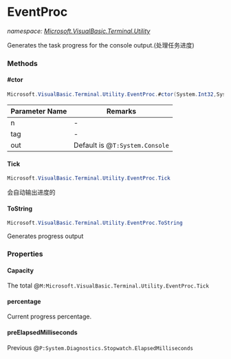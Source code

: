 ﻿# EventProc
_namespace: <a href="#" onClick="load('/docs/Microsoft.VisualBasic.Terminal.Utility/index.md')">Microsoft.VisualBasic.Terminal.Utility</a>_

Generates the task progress for the console output.(处理任务进度)



### Methods

#### #ctor
```csharp
Microsoft.VisualBasic.Terminal.Utility.EventProc.#ctor(System.Int32,System.String,System.IO.StreamWriter)
```


|Parameter Name|Remarks|
|--------------|-------|
|n|-|
|tag|-|
|out|Default is @``T:System.Console``|


#### Tick
```csharp
Microsoft.VisualBasic.Terminal.Utility.EventProc.Tick
```
会自动输出进度的

#### ToString
```csharp
Microsoft.VisualBasic.Terminal.Utility.EventProc.ToString
```
Generates progress output


### Properties

#### Capacity
The total @``M:Microsoft.VisualBasic.Terminal.Utility.EventProc.Tick``
#### percentage
Current progress percentage.
#### preElapsedMilliseconds
Previous @``P:System.Diagnostics.Stopwatch.ElapsedMilliseconds``
